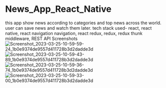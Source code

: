 # News_App_React_Native

this app show news according to categories and top news across the world. user can save news and watch them later.
tech stack used- react, react native, react navigation navigation, react redux, redux, redux thunk middleware, REST API
Screenshots
![Screenshot_2023-03-25-10-59-59-24_1b0e9374de9557d411728b3d2dadde3d](https://user-images.githubusercontent.com/35263149/227698398-fe8c6d6c-3185-4238-9847-1087467e96d0.jpg)
![Screenshot_2023-03-25-10-59-43-89_1b0e9374de9557d411728b3d2dadde3d](https://user-images.githubusercontent.com/35263149/227698402-a4172605-f1aa-452e-b1dc-3ffe297415a9.jpg)
![Screenshot_2023-03-25-10-59-36-74_1b0e9374de9557d411728b3d2dadde3d](https://user-images.githubusercontent.com/35263149/227698404-c48f9652-0951-4e60-92f3-783bbecaabc1.jpg)
![Screenshot_2023-03-25-10-59-33-00_1b0e9374de9557d411728b3d2dadde3d](https://user-images.githubusercontent.com/35263149/227698406-4a2d257f-50d4-4f50-aec3-d09e76655a83.jpg)
